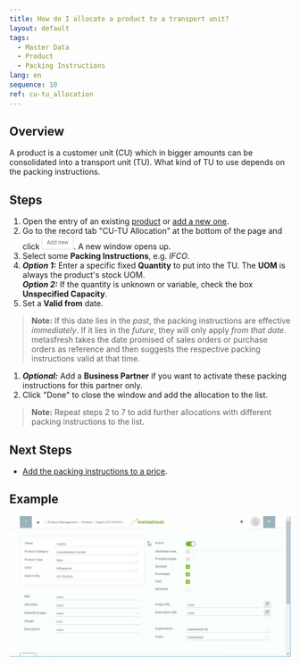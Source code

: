 ```yaml
---
title: How do I allocate a product to a transport unit?
layout: default
tags:
  - Master Data
  - Product
  - Packing Instructions
lang: en
sequence: 10
ref: cu-tu_allocation
---
```


## Overview
A product is a customer unit (CU) which in bigger amounts can be consolidated into a transport unit (TU). What kind of TU to use depends on the packing instructions.

## Steps
1. Open the entry of an existing [product](Menu) or [add a new one](NewProduct).
1. Go to the record tab "CU-TU Allocation" at the bottom of the page and click ![](assets/Add_New_Button.png). A new window opens up.
1. Select some **Packing Instructions**, e.g. *IFCO*.
1. ***Option 1:*** Enter a specific fixed **Quantity** to put into the TU. The **UOM** is always the product's stock UOM.<br>
***Option 2:*** If the quantity is unknown or variable, check the box **Unspecified Capacity**.
1. Set a **Valid from** date.
 >**Note:** If this date lies in the *past*, the packing instructions are effective *immediately*. If it lies in the *future*, they will only apply *from that date*. metasfresh takes the date promised of sales orders or purchase orders as reference and then suggests the respective packing instructions valid at that time.

1. ***Optional:*** Add a **Business Partner** if you want to activate these packing instructions for this partner only.
1. Click "Done" to close the window and add the allocation to the list.
 >**Note:** Repeat steps 2 to 7 to add further allocations with different packing instructions to the list.

## Next Steps
- [Add the packing instructions to a price](Add_packing-instructions_to_price).

## Example
![](assets/CU-TU_Allocation.gif)
